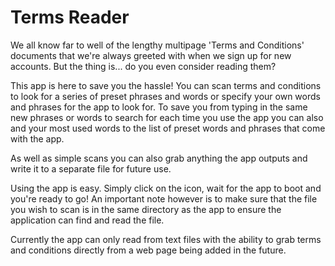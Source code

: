 # Terms Reader

We all know far to well of the lengthy multipage 'Terms and Conditions' documents
that we're always greeted with when we sign up for new accounts. But the thing is... do you even consider reading them?

This app is here to save you the hassle! You can scan terms and conditions to look for a series of preset phrases and words or specify your own words and phrases for the app to look for. To save you from typing in the same new phrases or words to search for each time you use the app you can also and your most used words to the list of preset words and phrases that come with the app. 

As well as simple scans you can also grab anything the app outputs and write it to a separate file for future use.

Using the app is easy. Simply click on the icon, wait for the app to boot and you're ready to go!
An important note however is to make sure that the file you wish to scan is in the same directory as the app to ensure 
the application can find and read the file.

Currently the app can only read from text files with the ability to grab terms and conditions directly from a web page being
added in the future.
